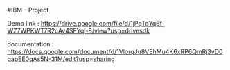#IBM - Project

Demo link : https://drive.google.com/file/d/1jPqTdYq6f-WZ7WPKWT7R2cAy4SFYql-8/view?usp=drivesdk

documentation : https://docs.google.com/document/d/1VlorqJu8VEhMu4K6xRP6QmRj3vD0qapEE0qAs5N-31M/edit?usp=sharing
